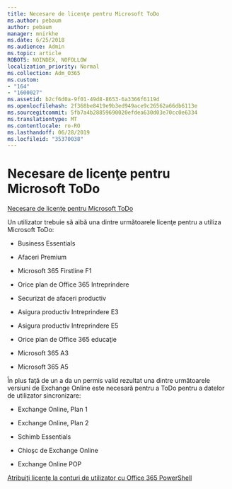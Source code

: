 ```yaml
---
title: Necesare de licenţe pentru Microsoft ToDo
ms.author: pebaum
author: pebaum
manager: mnirkhe
ms.date: 6/25/2018
ms.audience: Admin
ms.topic: article
ROBOTS: NOINDEX, NOFOLLOW
localization_priority: Normal
ms.collection: Adm_O365
ms.custom:
- "164"
- "1600027"
ms.assetid: b2cf6d0a-9f01-49d8-8653-6a3366f6119d
ms.openlocfilehash: 2f368be8419e9b3ed949ace9c26562a66db6113e
ms.sourcegitcommit: 5fb7a4b28859690020efdea630d03e70cc0e6334
ms.translationtype: MT
ms.contentlocale: ro-RO
ms.lasthandoff: 06/28/2019
ms.locfileid: "35370038"
---
```

# <a name="required-licenses-for-microsoft-todo"></a>Necesare de licenţe pentru Microsoft ToDo

[Necesare de licenţe pentru Microsoft ToDo](https://support.office.com/article/381e9d1b-c500-49b5-973e-890fd86528d7.aspx)
  
Un utilizator trebuie să aibă una dintre următoarele licenţe pentru a utiliza Microsoft ToDo:
  
- Business Essentials

- Afaceri Premium

- Microsoft 365 Firstline F1

- Orice plan de Office 365 Intreprindere

- Securizat de afaceri productiv

- Asigura productiv Intreprindere E3

- Asigura productiv Intreprindere E5

- Orice plan de Office 365 educaţie

- Microsoft 365 A3

- Microsoft 365 A5

În plus faţă de un a da un permis valid rezultat una dintre următoarele versiuni de Exchange Online este necesară pentru a ToDo pentru a datelor de utilizator sincronizare:
  
- Exchange Online, Plan 1

- Exchange Online, Plan 2

- Schimb Essentials

- Chioşc de Exchange Online

- Exchange Online POP

[Atribuiţi licenţe la conturi de utilizator cu Office 365 PowerShell](https://docs.microsoft.com/office365/enterprise/powershell/assign-licenses-to-user-accounts-with-office-365-powershell )
  